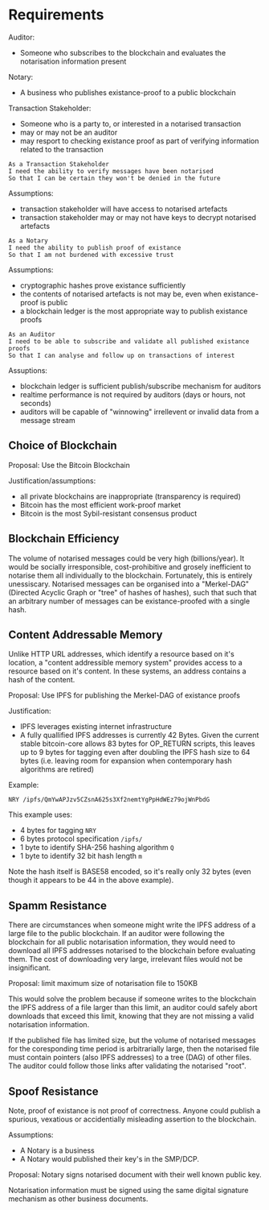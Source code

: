 # Requirements

Auditor:
 * Someone who subscribes to the blockchain and evaluates the notarisation information present

Notary:
 * A business who publishes existance-proof to a public blockchain

Transaction Stakeholder:
 * Someone who is a party to, or interested in a notarised transaction
 * may or may not be an auditor
 * may resport to checking existance proof as part of verifying information related to the transaction

```
As a Transaction Stakeholder
I need the ability to verify messages have been notarised
So that I can be certain they won't be denied in the future
```
Assumptions:
 * transaction stakeholder will have access to notarised artefacts
 * transaction stakeholder may or may not have keys to decrypt notarised artefacts


```
As a Notary
I need the ability to publish proof of existance
So that I am not burdened with excessive trust
```
Assumptions:
 * cryptographic hashes prove existance sufficiently
 * the contents of notarised artefacts is not  may be, even when existance-proof is public
 * a blockchain ledger is the most appropriate way to publish existance proofs

```
As an Auditor
I need to be able to subscribe and validate all published existance proofs
So that I can analyse and follow up on transactions of interest
```
Assuptions:
 * blockchain ledger is sufficient publish/subscribe mechanism for auditors
 * realtime performance is not required by auditors (days or hours, not seconds)
 * auditors will be capable of "winnowing" irrellevent or invalid data from a message stream


## Choice of Blockchain

Proposal: Use the Bitcoin Blockchain

Justification/assumptions:
 * all private blockchains are inappropriate (transparency is required)
 * Bitcoin has the most efficient work-proof market
 * Bitcoin is the most Sybil-resistant consensus product


## Blockchain Efficiency

The volume of notarised messages could be very high (billions/year). It would be socially irresponsible, cost-prohibitive and grosely inefficient to notarise them all individually to the blockchain. Fortunately, this is entirely unessiscary. Notarised messages can be organised into a "Merkel-DAG" (Directed Acyclic Graph or "tree" of hashes of hashes), such that such that an arbitrary number of messages can be existance-proofed with a single hash.


## Content Addressable Memory

Unlike HTTP URL addresses, which identify a resource based on it's location, a "content addressible memory system" provides access to a resource based on it's content. In these systems, an address contains a hash of the content.

Proposal: Use IPFS for publishing the Merkel-DAG of existance proofs

Justification:
 * IPFS leverages existing internet infrastructure
 * A fully quallified IPFS addresses is currently 42 Bytes. Given the current stable bitcoin-core allows 83 bytes for OP_RETURN scripts, this leaves up to 9 bytes for tagging even after doubling the IPFS hash size to 64 bytes (i.e. leaving room for expansion when contemporary hash algorithms are retired)

Example:
```
NRY /ipfs/QmYwAPJzv5CZsnA625s3Xf2nemtYgPpHdWEz79ojWnPbdG
```

This example uses:
 * 4 bytes for tagging `NRY `
 * 6 bytes protocol specification `/ipfs/`
 * 1 byte to identify SHA-256 hashing algorithm `Q`
 * 1 byte to identify 32 bit hash length `m` 

Note the hash itself is BASE58 encoded, so it's really only 32 bytes (even though it appears to be 44 in the above example).


## Spamm Resistance

There are circumstances when someone might write the IPFS address of a large file to the public blockchain. If an auditor were following the blockchain for all public notarisation information, they would need to download all IPFS addresses notarised to the blockchain before evaluating them. The cost of downloading very large, irrelevant files would not be insignificant.

Proposal: limit maximum size of notarisation file to 150KB

This would solve the problem because if someone writes to the blockchain the IPFS address of a file larger than this limit, an auditor could safely abort downloads that exceed this limit, knowing that they are not missing a valid notarisation information.

If the published file has limited size, but the volume of notarised messages for the coresponding time period is arbitrarially large, then the notarised file must contain pointers (also IPFS addresses) to a tree (DAG) of other files. The auditor could follow those links after validating the notarised "root".


## Spoof Resistance 

Note, proof of existance is not proof of correctness. Anyone could publish a spurious, vexatious or accidentially misleading assertion to the blockchain.

Assumptions:
 * A Notary is a business
 * A Notary would published their key's in the SMP/DCP.
 
Proposal: Notary signs notarised document with their well known public key.

Notarisation information must be signed using the same digital signature mechanism as other business documents.
